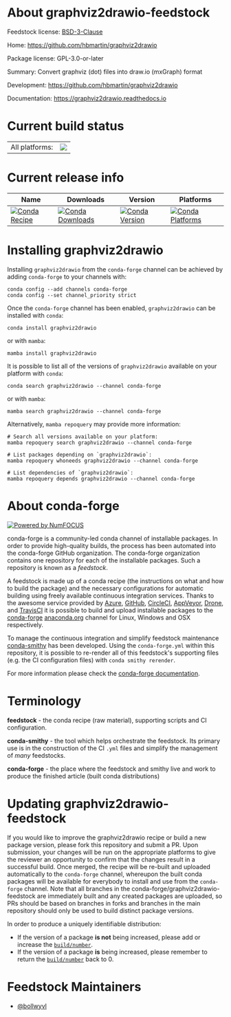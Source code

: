 About graphviz2drawio-feedstock
===============================

Feedstock license: [BSD-3-Clause](https://github.com/conda-forge/graphviz2drawio-feedstock/blob/main/LICENSE.txt)

Home: https://github.com/hbmartin/graphviz2drawio

Package license: GPL-3.0-or-later

Summary: Convert graphviz (dot) files into draw.io (mxGraph) format

Development: https://github.com/hbmartin/graphviz2drawio

Documentation: https://graphviz2drawio.readthedocs.io

Current build status
====================


<table><tr><td>All platforms:</td>
    <td>
      <a href="https://dev.azure.com/conda-forge/feedstock-builds/_build/latest?definitionId=12028&branchName=main">
        <img src="https://dev.azure.com/conda-forge/feedstock-builds/_apis/build/status/graphviz2drawio-feedstock?branchName=main">
      </a>
    </td>
  </tr>
</table>

Current release info
====================

| Name | Downloads | Version | Platforms |
| --- | --- | --- | --- |
| [![Conda Recipe](https://img.shields.io/badge/recipe-graphviz2drawio-green.svg)](https://anaconda.org/conda-forge/graphviz2drawio) | [![Conda Downloads](https://img.shields.io/conda/dn/conda-forge/graphviz2drawio.svg)](https://anaconda.org/conda-forge/graphviz2drawio) | [![Conda Version](https://img.shields.io/conda/vn/conda-forge/graphviz2drawio.svg)](https://anaconda.org/conda-forge/graphviz2drawio) | [![Conda Platforms](https://img.shields.io/conda/pn/conda-forge/graphviz2drawio.svg)](https://anaconda.org/conda-forge/graphviz2drawio) |

Installing graphviz2drawio
==========================

Installing `graphviz2drawio` from the `conda-forge` channel can be achieved by adding `conda-forge` to your channels with:

```
conda config --add channels conda-forge
conda config --set channel_priority strict
```

Once the `conda-forge` channel has been enabled, `graphviz2drawio` can be installed with `conda`:

```
conda install graphviz2drawio
```

or with `mamba`:

```
mamba install graphviz2drawio
```

It is possible to list all of the versions of `graphviz2drawio` available on your platform with `conda`:

```
conda search graphviz2drawio --channel conda-forge
```

or with `mamba`:

```
mamba search graphviz2drawio --channel conda-forge
```

Alternatively, `mamba repoquery` may provide more information:

```
# Search all versions available on your platform:
mamba repoquery search graphviz2drawio --channel conda-forge

# List packages depending on `graphviz2drawio`:
mamba repoquery whoneeds graphviz2drawio --channel conda-forge

# List dependencies of `graphviz2drawio`:
mamba repoquery depends graphviz2drawio --channel conda-forge
```


About conda-forge
=================

[![Powered by
NumFOCUS](https://img.shields.io/badge/powered%20by-NumFOCUS-orange.svg?style=flat&colorA=E1523D&colorB=007D8A)](https://numfocus.org)

conda-forge is a community-led conda channel of installable packages.
In order to provide high-quality builds, the process has been automated into the
conda-forge GitHub organization. The conda-forge organization contains one repository
for each of the installable packages. Such a repository is known as a *feedstock*.

A feedstock is made up of a conda recipe (the instructions on what and how to build
the package) and the necessary configurations for automatic building using freely
available continuous integration services. Thanks to the awesome service provided by
[Azure](https://azure.microsoft.com/en-us/services/devops/), [GitHub](https://github.com/),
[CircleCI](https://circleci.com/), [AppVeyor](https://www.appveyor.com/),
[Drone](https://cloud.drone.io/welcome), and [TravisCI](https://travis-ci.com/)
it is possible to build and upload installable packages to the
[conda-forge](https://anaconda.org/conda-forge) [anaconda.org](https://anaconda.org/)
channel for Linux, Windows and OSX respectively.

To manage the continuous integration and simplify feedstock maintenance
[conda-smithy](https://github.com/conda-forge/conda-smithy) has been developed.
Using the ``conda-forge.yml`` within this repository, it is possible to re-render all of
this feedstock's supporting files (e.g. the CI configuration files) with ``conda smithy rerender``.

For more information please check the [conda-forge documentation](https://conda-forge.org/docs/).

Terminology
===========

**feedstock** - the conda recipe (raw material), supporting scripts and CI configuration.

**conda-smithy** - the tool which helps orchestrate the feedstock.
                   Its primary use is in the construction of the CI ``.yml`` files
                   and simplify the management of *many* feedstocks.

**conda-forge** - the place where the feedstock and smithy live and work to
                  produce the finished article (built conda distributions)


Updating graphviz2drawio-feedstock
==================================

If you would like to improve the graphviz2drawio recipe or build a new
package version, please fork this repository and submit a PR. Upon submission,
your changes will be run on the appropriate platforms to give the reviewer an
opportunity to confirm that the changes result in a successful build. Once
merged, the recipe will be re-built and uploaded automatically to the
`conda-forge` channel, whereupon the built conda packages will be available for
everybody to install and use from the `conda-forge` channel.
Note that all branches in the conda-forge/graphviz2drawio-feedstock are
immediately built and any created packages are uploaded, so PRs should be based
on branches in forks and branches in the main repository should only be used to
build distinct package versions.

In order to produce a uniquely identifiable distribution:
 * If the version of a package **is not** being increased, please add or increase
   the [``build/number``](https://docs.conda.io/projects/conda-build/en/latest/resources/define-metadata.html#build-number-and-string).
 * If the version of a package **is** being increased, please remember to return
   the [``build/number``](https://docs.conda.io/projects/conda-build/en/latest/resources/define-metadata.html#build-number-and-string)
   back to 0.

Feedstock Maintainers
=====================

* [@bollwyvl](https://github.com/bollwyvl/)


<!-- dummy commit to enable rerendering -->

